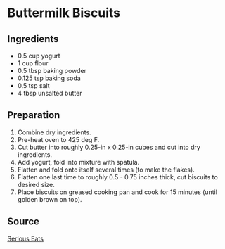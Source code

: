 # Buttermilk Biscuits

## Ingredients

- 0.5 cup yogurt
- 1 cup flour
- 0.5 tbsp baking powder
- 0.125 tsp baking soda
- 0.5 tsp salt
- 4 tbsp unsalted butter

## Preparation

1. Combine dry ingredients.
2. Pre-heat oven to 425 deg F.
3. Cut butter into roughly 0.25-in x 0.25-in cubes and cut into dry ingredients.
4. Add yogurt, fold into mixture with spatula.
5. Flatten and fold onto itself several times (to make the flakes).
6. Flatten one last time to roughly 0.5 - 0.75 inches thick, cut biscuits to desired size.
7. Place biscuits on greased cooking pan and cook for 15 minutes (until golden brown on top).

## Source

[Serious Eats](https://www.seriouseats.com/the-food-lab-buttermilk-biscuits-recipe)
